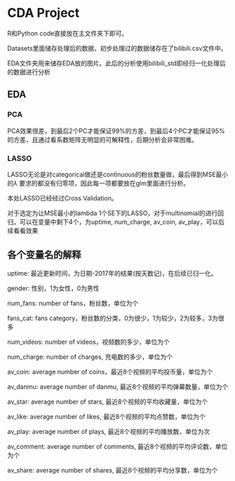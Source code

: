 # CDA Project

R和Python code直接放在主文件夹下即可。

Datasets里面储存处理后的数据，初步处理过的数据储存在了bilibili.csv文件中。

EDA文件夹用来储存EDA放的图片。此后的分析使用bilibili_std即经归一化处理后的数据进行分析

## EDA

### PCA

PCA效果很差，到最后2个PC才能保证99%的方差，到最后4个PC才能保证95%的方差，且通过看系数矩阵无明显的可解释性，后期分析会非常困难。

### LASSO

LASSO无论是对categorical做还是continuous的粉丝数量做，最后得到MSE最小的$\lambda$ 要求的都没有归零项，因此每一项都要放在glm里面进行分析。

本处LASSO已经经过Cross Validation。

对于选定为让MSE最小的lambda 1个SE下的LASSO，对于multinomial的进行回归，可以在变量中剩下4个，为uptime, num_charge, av_coin, av_play，可以后续看看效果

## 各个变量名的解释
uptime: 最近更新时间，为日期-2017年的结果(按天数记)，在后续已归一化。

gender: 性别，1为女性，0为男性

num_fans: number of fans，粉丝数，单位为个

fans_cat: fans category，粉丝数的分类，0为很少，1为较少，2为较多，3为很多

num_videos: number of videos，视频数的多少，单位为个

num_charge: number of charges, 充电数的多少，单位为个

av_coin: average number of coins，最近8个视频的平均投币量，单位为个

av_danmu: average number of danmu, 最近8个视频的平均弹幕数量，单位为个

av_star: average number of stars, 最近8个视频的平均收藏量，单位为个

av_like: average number of likes, 最近8个视频的平均点赞数，单位为个

av_play: average number of plays, 最近8个视频的平均播放数，单位为次

av_comment: average number of comments, 最近8个视频的平均评论数，单位为个

av_share: average number of shares, 最近8个视频的平均分享数，单位为个